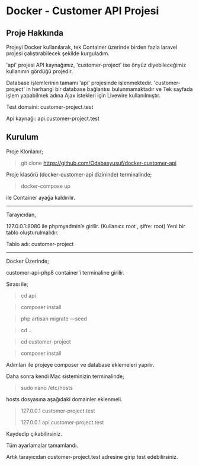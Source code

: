 # Docker - Customer API Projesi


## Proje Hakkında

Projeyi Docker kullanılarak, tek Container üzerinde birden fazla laravel projesi çalıştırabilecek şekilde kurguladım.

'api' projesi API kaynağımız, 'customer-project' ise önyüz diyebileceğimiz kullanının gördüğü projedir.

Database işlemlerinin tamamı 'api' projesinde işlenmektedir. 'customer-project' in herhangi bir database bağlantısı bulunmamaktadır ve Tek sayfada işlem yapabilmek adına Ajax istekleri için  Livewire kullanılmıştır.

Test domaini: customer-project.test

Api kaynağı: api.customer-project.test

## Kurulum

Proje Klonlanır;

>   git clone https://github.com/Odabasyusuf/docker-customer-api

Proje klasörü (docker-customer-api dizininde) terminalinde;

>   docker-compose up

ile Container ayağa kaldırılır.

------------

Tarayıcıdan,

127.0.0.1:8080 ile phpmyadmin’e girilir. (Kullanıcı: root , şifre: root)
Yeni bir tablo oluşturulmalıdır.

Tablo adı: customer-project

------------
Docker Üzerinde;

customer-api-php8 container’i terminaline girilir.

Sırası ile;

>   cd api

>   composer install

>   php artisan migrate —seed

>   cd ..

>   cd customer-project

>   composer install

Adımları ile projeye composer ve database eklemeleri yapılır.


Daha sonra kendi Mac sisteminizin terminalinde;

>   sudo nano /etc/hosts

hosts dosyasına aşağıdaki domainler eklenmeli.

>127.0.0.1 customer-project.test
>
>127.0.0.1 api.customer-project.test

Kaydedip çıkabilirsiniz. 

Tüm ayarlamalar tamamlandı.

Artık tarayıcıdan customer-project.test adresine girip test edebilirsiniz.
